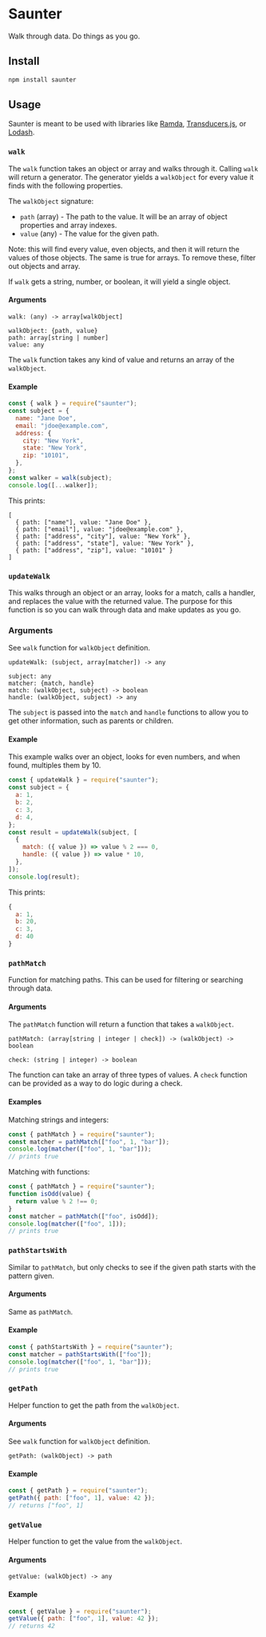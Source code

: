 # Saunter

Walk through data. Do things as you go.

## Install

```sh
npm install saunter
```

## Usage

Saunter is meant to be used with libraries like [Ramda](https://ramdajs.com/), [Transducers.js](https://github.com/cognitect-labs/transducers-js), or [Lodash](https://lodash.com/).

### `walk`

The `walk` function takes an object or array and walks through it. Calling `walk` will return a generator. The generator yields a `walkObject` for every value it finds with the following properties.

The `walkObject` signature:

- `path` (array) - The path to the value. It will be an array of object properties and array indexes.
- `value` (any) - The value for the given path.

Note: this will find every value, even objects, and then it will return the values of those objects. The same is true for arrays. To remove these, filter out objects and array.

If `walk` gets a string, number, or boolean, it will yield a single object.

#### Arguments

```
walk: (any) -> array[walkObject]

walkObject: {path, value}
path: array[string | number]
value: any
```

The `walk` function takes any kind of value and returns an array of the `walkObject`.

#### Example

```js
const { walk } = require("saunter");
const subject = {
  name: "Jane Doe",
  email: "jdoe@example.com",
  address: {
    city: "New York",
    state: "New York",
    zip: "10101",
  },
};
const walker = walk(subject);
console.log([...walker]);
```

This prints:

```
[
  { path: ["name"], value: "Jane Doe" },
  { path: ["email"], value: "jdoe@example.com" },
  { path: ["address", "city"], value: "New York" },
  { path: ["address", "state"], value: "New York" },
  { path: ["address", "zip"], value: "10101" }
]
```

### `updateWalk`

This walks through an object or an array, looks for a match, calls a handler, and replaces the value with the returned value. The purpose for this function is so you can walk through data and make updates as you go.

### Arguments

See `walk` function for `walkObject` definition.

```
updateWalk: (subject, array[matcher]) -> any

subject: any
matcher: {match, handle}
match: (walkObject, subject) -> boolean
handle: (walkObject, subject) -> any
```

The `subject` is passed into the `match` and `handle` functions to allow you to get other information, such as parents or children.

#### Example

This example walks over an object, looks for even numbers, and when found, multiples them by 10.

```js
const { updateWalk } = require("saunter");
const subject = {
  a: 1,
  b: 2,
  c: 3,
  d: 4,
};
const result = updateWalk(subject, [
  {
    match: ({ value }) => value % 2 === 0,
    handle: ({ value }) => value * 10,
  },
]);
console.log(result);
```

This prints:

```js
{
  a: 1,
  b: 20,
  c: 3,
  d: 40
}
```

### `pathMatch`

Function for matching paths. This can be used for filtering or searching through data.

#### Arguments

The `pathMatch` function will return a function that takes a `walkObject`.

```
pathMatch: (array[string | integer | check]) -> (walkObject) -> boolean

check: (string | integer) -> boolean
```

The function can take an array of three types of values. A `check` function can be provided as a way to do logic during a check.

#### Examples

Matching strings and integers:

```js
const { pathMatch } = require("saunter");
const matcher = pathMatch(["foo", 1, "bar"]);
console.log(matcher(["foo", 1, "bar"]));
// prints true
```

Matching with functions:

```js
const { pathMatch } = require("saunter");
function isOdd(value) {
  return value % 2 !== 0;
}
const matcher = pathMatch(["foo", isOdd]);
console.log(matcher(["foo", 1]));
// prints true
```

### `pathStartsWith`

Similar to `pathMatch`, but only checks to see if the given path starts with the pattern given.

#### Arguments

Same as `pathMatch`.

#### Example

```js
const { pathStartsWith } = require("saunter");
const matcher = pathStartsWith(["foo"]);
console.log(matcher(["foo", 1, "bar"]));
// prints true
```

### `getPath`

Helper function to get the path from the `walkObject`.

#### Arguments

See `walk` function for `walkObject` definition.

```
getPath: (walkObject) -> path
```

#### Example

```js
const { getPath } = require("saunter");
getPath({ path: ["foo", 1], value: 42 });
// returns ["foo", 1]
```

### `getValue`

Helper function to get the value from the `walkObject`.

#### Arguments

```
getValue: (walkObject) -> any
```

#### Example

```js
const { getValue } = require("saunter");
getValue({ path: ["foo", 1], value: 42 });
// returns 42
```
